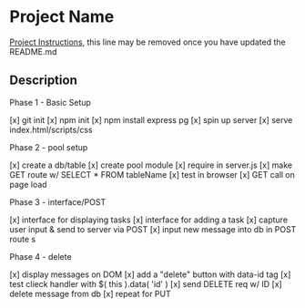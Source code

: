 # Project Name

[Project Instructions](./INSTRUCTIONS.md), this line may be removed once you have updated the README.md

## Description

Phase 1 - Basic Setup

[x] git init
[x] npm init
[x] npm install express pg
[x] spin up server
[x] serve index.html/scripts/css

Phase 2 - pool setup

[x] create a db/table 
[x] create pool module 
[x] require in server.js 
[x] make GET route w/ SELECT * FROM tableName 
[x] test in browser 
[x] GET call on page load

Phase 3 - interface/POST

[x] interface for displaying tasks 
[x] interface for adding a task 
[x] capture user input & send to server via POST 
[x] input new message into db in POST route s

Phase 4 - delete

[x] display messages on DOM 
[x] add a "delete" button with data-id tag 
[x] test clieck handler with $( this ).data( 'id' ) 
[x] send DELETE req w/ ID 
[x] delete message from db 
[x] repeat for PUT 